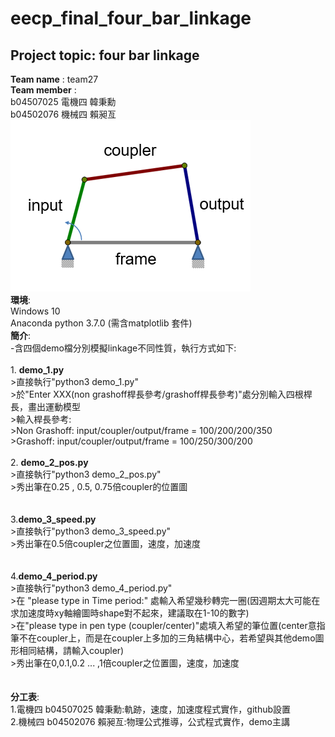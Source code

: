 # eecp_final_four_bar_linkage
## Project topic: four bar linkage  
__Team name__ : team27   
__Team member__ :  
b04507025 電機四 韓秉勳  
b04502076 機械四 賴昶亙<br/> 
![image info](graph.png)  
__環境__:   
Windows 10  
Anaconda python 3.7.0 (需含matplotlib 套件)    
__簡介__:  
    -含四個demo檔分別模擬linkage不同性質，執行方式如下:  
    <br/>
    1.  __demo_1.py__  
        >直接執行"python3 demo_1.py"   
        >於"Enter XXX(non grashoff桿長參考/grashoff桿長參考)"處分別輸入四根桿長，畫出運動模型   
        >輸入桿長參考:    
        >Non Grashoff: input/coupler/output/frame = 100/200/200/350     
        >Grashoff: input/coupler/output/frame = 100/250/300/200 
        <br/>  
    2. __demo_2_pos.py__   
        >直接執行"python3 demo_2_pos.py"  
        >秀出筆在0.25 , 0.5, 0.75倍coupler的位置圖  
         <br/>  
    3.__demo_3_speed.py__   
        >直接執行"python3 demo_3_speed.py"  
        >秀出筆在0.5倍coupler之位置圖，速度，加速度  
         <br/>  
    4.__demo_4_period.py__  
        >直接執行"python3 demo_4_period.py"   
        >在 "please type in Time period:" 處輸入希望幾秒轉完一圈(因週期太大可能在求加速度時xy軸繪圖時shape對不起來，建議取在1-10的數字)   
        >在"please type in pen type (coupler/center)"處填入希望的筆位置(center意指筆不在coupler上，而是在coupler上多加的三角結構中心，若希望與其他demo圖形相同結構，請輸入coupler)   
        >秀出筆在0,0.1,0.2 ... ,1倍coupler之位置圖，速度，加速度    
         <br/>  
__分工表__:  
    1.電機四 b04507025 韓秉勳:軌跡，速度，加速度程式實作，github設置  
    2.機械四 b04502076 賴昶亙:物理公式推導，公式程式實作，demo主講
    